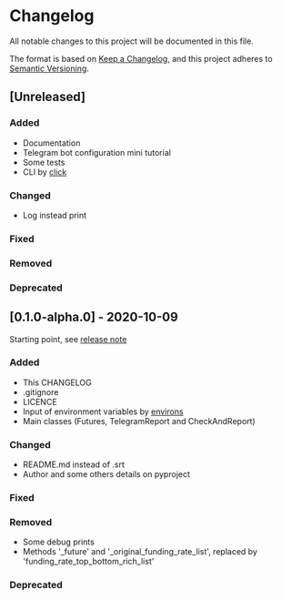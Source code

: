 # Changelog

All notable changes to this project will be documented in this file.

The format is based on [Keep a Changelog](https://keepachangelog.com/en/1.0.0/), and this project
adheres to [Semantic Versioning](https://semver.org/spec/v2.0.0.html).

## [Unreleased]

### Added

- Documentation
- Telegram bot configuration mini tutorial
- Some tests
- CLI by [click](https://click.palletsprojects.com/en/7.x/)

### Changed

- Log instead print

### Fixed

### Removed

### Deprecated

## [0.1.0-alpha.0] - 2020-10-09

Starting point, see [release note](https://github.com/marcusmello/ftx-telegram-rss/releases/tag/0.1.1-alpha.0)

### Added

- This CHANGELOG
- .gitignore
- LICENCE
- Input of environment variables by
  [environs](https://pypi.org/project/environs/)
- Main classes (Futures, TelegramReport and CheckAndReport)

### Changed

- README.md instead of .srt
- Author and some others details on pyproject

### Fixed

### Removed

- Some debug prints
- Methods '_future' and '_original_funding_rate_list', replaced by
  'funding_rate_top_bottom_rich_list'

### Deprecated
